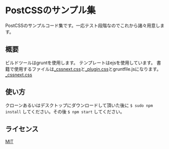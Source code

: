 PostCSSのサンプル集
====

PostCSSのサンプルコード集です。一応テスト段階なのでこれから諸々用意します。

## 概要
ビルドツールはgruntを使用します。 テンプレートはejsを使用しています。
書籍で使用するファイルは[_cssnext.css](https://github.com/takahiro-saeki/PostCSS-samples/blob/master/css/common/_cssnext.css)と[_plugin.css](https://github.com/takahiro-saeki/PostCSS-samples/blob/master/css/common/_plugin.css)とgruntfile.jsになります。
[_cssnext.css](https://github.com/takahiro-saeki/PostCSS-samples/blob/master/css/common/_cssnext.css)

## 使い方
クローンあるいはデスクトップにダウンロードして頂いた後に
`$ sudo npm install`
してください。その後
`$ npm start`
してください。



## ライセンス

[MIT](https://github.com/tcnksm/tool/blob/master/LICENCE)
